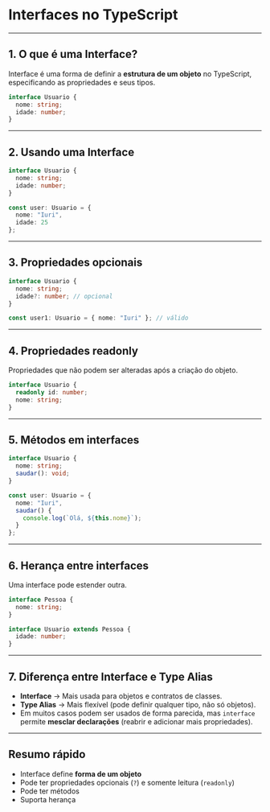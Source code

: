 # Interfaces no TypeScript

---

## 1. O que é uma Interface?
Interface é uma forma de definir a **estrutura de um objeto** no TypeScript, especificando as propriedades e seus tipos.

```ts
interface Usuario {
  nome: string;
  idade: number;
}
```

---

## 2. Usando uma Interface
```ts
interface Usuario {
  nome: string;
  idade: number;
}

const user: Usuario = {
  nome: "Iuri",
  idade: 25
};
```

---

## 3. Propriedades opcionais
```ts
interface Usuario {
  nome: string;
  idade?: number; // opcional
}

const user1: Usuario = { nome: "Iuri" }; // válido
```

---

## 4. Propriedades readonly
Propriedades que não podem ser alteradas após a criação do objeto.

```ts
interface Usuario {
  readonly id: number;
  nome: string;
}
```

---

## 5. Métodos em interfaces
```ts
interface Usuario {
  nome: string;
  saudar(): void;
}

const user: Usuario = {
  nome: "Iuri",
  saudar() {
    console.log(`Olá, ${this.nome}`);
  }
};
```

---

## 6. Herança entre interfaces
Uma interface pode estender outra.

```ts
interface Pessoa {
  nome: string;
}

interface Usuario extends Pessoa {
  idade: number;
}
```

---

## 7. Diferença entre Interface e Type Alias
- **Interface** → Mais usada para objetos e contratos de classes.
- **Type Alias** → Mais flexível (pode definir qualquer tipo, não só objetos).
- Em muitos casos podem ser usados de forma parecida, mas `interface` permite **mesclar declarações** (reabrir e adicionar mais propriedades).

---

## Resumo rápido
- Interface define **forma de um objeto**
- Pode ter propriedades opcionais (`?`) e somente leitura (`readonly`)
- Pode ter métodos
- Suporta herança
